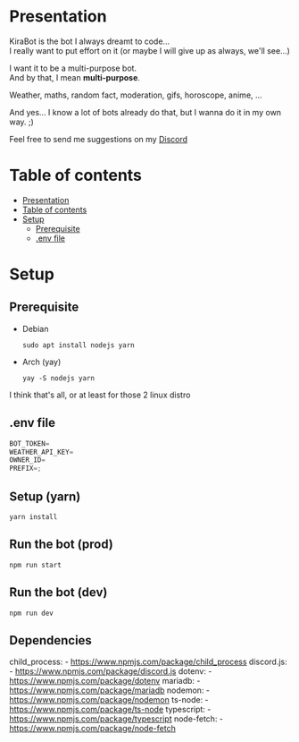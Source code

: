 # Presentation
KiraBot is the bot I always dreamt to code...\
I really want to put effort on it (or maybe I will give up as always, we'll see...)

I want it to be a multi-purpose bot.\
And by that, I mean **multi-purpose**.

Weather, maths, random fact, moderation, gifs, horoscope, anime, ...

And yes... I know a lot of bots already do that, but I wanna do it in my own way. ;)

Feel free to send me suggestions on my [Discord](https://discord.gg/v3gWmCrvNf)

# Table of contents
- [Presentation](#presentation)
- [Table of contents](#table-of-contents)
- [Setup](#setup)
  - [Prerequisite](#prerequisite)
  - [.env file](#env-file)

# Setup

## Prerequisite

- Debian
    ```
    sudo apt install nodejs yarn
    ```
- Arch (yay)
    ```
    yay -S nodejs yarn
    ```

I think that's all, or at least for those 2 linux distro

## .env file

```js
BOT_TOKEN=
WEATHER_API_KEY=
OWNER_ID=
PREFIX=;
```

## Setup (yarn)

```
yarn install
```

## Run the bot (prod)

```
npm run start
```

## Run the bot (dev)

```
npm run dev
```

## Dependencies

child_process:
    - https://www.npmjs.com/package/child_process
discord.js:
    - https://www.npmjs.com/package/discord.js
dotenv:
    - https://www.npmjs.com/package/dotenv
mariadb:
    - https://www.npmjs.com/package/mariadb
nodemon:
    - https://www.npmjs.com/package/nodemon
ts-node:
    - https://www.npmjs.com/package/ts-node
typescript:
    - https://www.npmjs.com/package/typescript
node-fetch:
    - https://www.npmjs.com/package/node-fetch